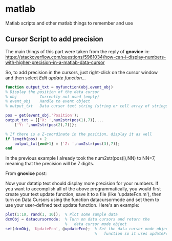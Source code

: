 # matlab
Matlab scripts and other matlab things to remember and use

## Cursor Script to add precision

The main things of this part were taken from the reply of **gnovice** in:
https://stackoverflow.com/questions/5961034/how-can-i-display-numbers-with-higher-precision-in-a-matlab-data-cursor

So, to add precision in the cursors, just right-click on the cursor window and then select *Edit update function...*

```matlab
function output_txt = myfunction(obj,event_obj)
% Display the position of the data cursor
% obj          Currently not used (empty)
% event_obj    Handle to event object
% output_txt   Data cursor text string (string or cell array of strings).

pos = get(event_obj,'Position');
output_txt = {['X: ',num2str(pos(1),7)],...
    ['Y: ',num2str(pos(2),7)]};

% If there is a Z-coordinate in the position, display it as well
if length(pos) > 2
    output_txt{end+1} = ['Z: ',num2str(pos(3),7)];
end
```

In the previous example I already took the num2str(pos(i),NN) to NN=7, meaning that the precision will be 7 digits. 

From **gnovice** post:

Now your datatip text should display more precision for your numbers. If you want to accomplish all of the above programmatically, you would first create your text update function, save it to a file (like 'updateFcn.m'), then turn on Data Cursors using the function datacursormode and set them to use your user-defined text update function. Here's an example:

```matlab
plot(1:10, rand(1, 10));  % Plot some sample data
dcmObj = datacursormode;  % Turn on data cursors and return the
                          %   data cursor mode object
set(dcmObj, 'UpdateFcn', @updateFcn);  % Set the data cursor mode object update
                                       %   function so it uses updateFcn.m
                                       
```
